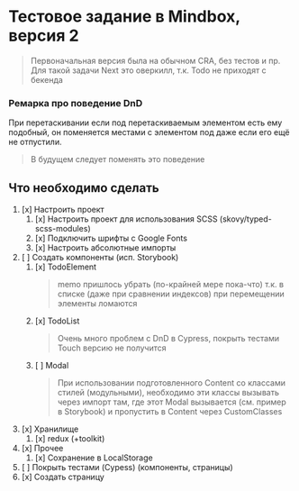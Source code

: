 # Тестовое задание в Mindbox, версия 2

> Первоначальная версия была на обычном CRA, без тестов и пр.
> Для такой задачи Next это оверкилл, т.к. Todo не приходят с бекенда

### Ремарка про поведение DnD

При перетаскивании если под перетаскиваемым элементом есть ему подобный, он поменяется местами с элементом под даже если его ещё не отпустили.

> В будущем следует поменять это поведение

## Что необходимо сделать

1. [x] Настроить проект
   1. [x] Настроить проект для использования SCSS (skovy/typed-scss-modules)
   2. [x] Подключить шрифты с Google Fonts
   3. [x] Настроить абсолютные импорты
2. [ ] Создать компоненты (исп. Storybook)
   1. [x] TodoElement
      > memo пришлось убрать (по-крайней мере пока-что) т.к. в списке (даже при сравнении индексов) при перемещении элементы ломаются
   2. [x] TodoList
      > Очень много проблем с DnD в Cypress, покрыть тестами Touch версию не получится
   3. [ ] Modal
      > При использовании подготовленного Content со классами стилей (модульными), необходимо эти классы вызывать через импорт там, где этот Modal вызывается (см. пример в Storybook) и пропустить в Content через CustomClasses
3. [x] Хранилище
   1. [x] redux (+toolkit)
   <!-- 2. [ ] sagas -->
4. [x] Прочее
   1. [x] Сохранение в LocalStorage
5. [ ] Покрыть тестами (Cypess) (компоненты, страницы)
6. [x] Создать страницу
